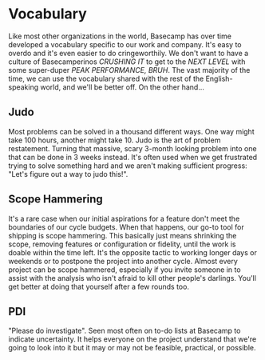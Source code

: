 # Vocabulary

Like most other organizations in the world, Basecamp has over time developed a vocabulary specific to our work and company. It's easy to overdo and it's even easier to do cringeworthily. We don't want to have a culture of Basecamperinos _CRUSHING IT_ to get to the _NEXT LEVEL_ with some super-duper _PEAK PERFORMANCE, BRUH_. The vast majority of the time, we can use the vocabulary shared with the rest of the English-speaking world, and we'll be better off. On the other hand...

## Judo

Most problems can be solved in a thousand different ways. One way might take 100 hours, another might take 10. Judo is the art of problem restatement. Turning that massive, scary 3-month looking problem into one that can be done in 3 weeks instead. It's often used when we get frustrated trying to solve something hard and we aren't making sufficient progress: "Let's figure out a way to judo this!".

## Scope Hammering

It's a rare case when our initial aspirations for a feature don't meet the boundaries of our cycle budgets. When that happens, our go-to tool for shipping is scope hammering. This basically just means shrinking the scope, removing features or configuration or fidelity, until the work is doable within the time left. It's the opposite tactic to working longer days or weekends or to postpone the project into another cycle. Almost every project can be scope hammered, especially if you invite someone in to assist with the analysis who isn't afraid to kill other people's darlings. You'll get better at doing that yourself after a few rounds too.

## PDI

"Please do investigate". Seen most often on to-do lists at Basecamp to indicate uncertainty. It helps everyone on the project understand that we're going to look into it but it may or may not be feasible, practical, or possible.  
